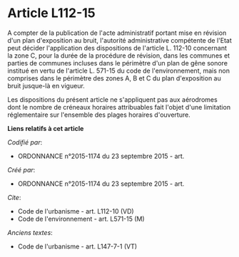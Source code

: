 # Article L112-15

A compter de la publication de l'acte administratif portant mise en révision d'un plan d'exposition au bruit, l'autorité
administrative compétente de l'Etat peut décider l'application des dispositions de l'article L. 112-10 concernant la zone C,
pour la durée de la procédure de révision, dans les communes et parties de communes incluses dans le périmètre d'un plan de
gêne sonore institué en vertu de l'article L. 571-15 du code de l'environnement, mais non comprises dans le périmètre des
zones A, B et C du plan d'exposition au bruit jusque-là en vigueur. 

Les dispositions du présent article ne s'appliquent pas aux aérodromes dont le nombre de créneaux horaires attribuables fait
l'objet d'une limitation réglementaire sur l'ensemble des plages horaires d'ouverture.

**Liens relatifs à cet article**

_Codifié par_:

  - ORDONNANCE n°2015-1174 du 23 septembre 2015 - art.

_Créé par_:

  - ORDONNANCE n°2015-1174 du 23 septembre 2015 - art.

_Cite_:

  - Code de l'urbanisme - art. L112-10 (VD)
  - Code de l'environnement - art. L571-15 (M)

_Anciens textes_:

  - Code de l'urbanisme - art. L147-7-1 (VT)
